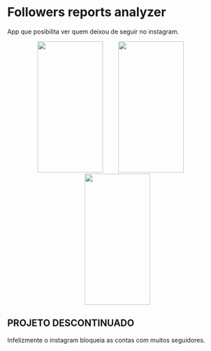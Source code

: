 # Followers reports analyzer

App que posibilita ver quem deixou de seguir no instagram.

<p align="center">
  <img src="https://user-images.githubusercontent.com/129486436/230753924-583772dd-9d2d-4fa9-82b4-ee78fe3ff08d.png" width="150" height=300" />
  &nbsp; &nbsp; &nbsp; &nbsp;
  <img src="https://user-images.githubusercontent.com/129486436/230753925-cc12d62a-96a1-4fb9-affb-80111233f1ed.png" width="150" height=300" />
  &nbsp; &nbsp; &nbsp; &nbsp;
  <img src="https://user-images.githubusercontent.com/129486436/230753803-3d3c1ac7-9360-4a3e-b37d-c9e3669e65e2.png" width="150" height=300" />
</p>

## PROJETO DESCONTINUADO

Infelizmente o instagram bloqueia as contas com muitos seguidores.


